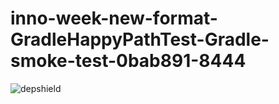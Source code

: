 # inno-week-new-format-GradleHappyPathTest-Gradle-smoke-test-0bab891-8444

![depshield](https://cpeters2.dev.depshield.sonatype.org/badges/depshield-testing/inno-week-new-format-GradleHappyPathTest-Gradle-smoke-test-0bab891-8444/depshield.svg)